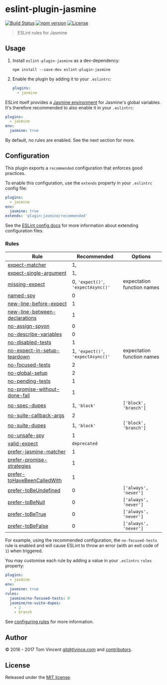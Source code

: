 # eslint-plugin-jasmine

[![Build Status][travis-image]][travis-url]
[![npm version][npm-image]][npm-url]
[![License][license-image]][license-url]

[travis-url]: https://travis-ci.org/tlvince/eslint-plugin-jasmine
[travis-image]: https://img.shields.io/travis/tlvince/eslint-plugin-jasmine.svg
[npm-url]: https://www.npmjs.com/package/eslint-plugin-jasmine
[npm-image]: https://img.shields.io/npm/v/eslint-plugin-jasmine.svg
[license-url]: https://opensource.org/licenses/MIT
[license-image]: https://img.shields.io/npm/l/eslint-plugin-jasmine.svg

> ESLint rules for Jasmine

## Usage

1. Install `eslint-plugin-jasmine` as a dev-dependency:

    ```shell
    npm install --save-dev eslint-plugin-jasmine
    ```

2. Enable the plugin by adding it to your `.eslintrc`:

    ```yaml
    plugins:
      - jasmine
    ```

ESLint itself provides a [Jasmine environment][env] for Jasmine's global
variables. It's therefore recommended to also enable it in your `.eslintrc`:

```yaml
plugins:
  - jasmine
env:
  jasmine: true
```

By default, no rules are enabled. See the next section for more.

[env]: http://eslint.org/docs/user-guide/configuring#specifying-environments

## Configuration

This plugin exports a `recommended` configuration that enforces good practices.

To enable this configuration, use the `extends` property in your `.eslintrc`
config file:

```yaml
plugins:
  - jasmine
env:
  jasmine: true
extends: 'plugin:jasmine/recommended'
```

See the [ESLint config docs][] for more information about extending
configuration files.

[eslint config docs]: http://eslint.org/docs/user-guide/configuring#extending-configuration-files

### Rules

Rule                              | Recommended                        | Options
----                              | -----------                        | -------
[expect-matcher][]                | 1,                                 |
[expect-single-argument][]        | 1,                                 |
[missing-expect][]                | 0, `'expect()'`, `'expectAsync()'` | expectation function names
[named-spy][]                     | 0                                  |
[new-line-before-expect][]        | 1                                  |
[new-line-between-declarations][] | 1                                  |
[no-assign-spyon][]               | 0                                  |
[no-describe-variables][]         | 0                                  |
[no-disabled-tests][]             | 1                                  |
[no-expect-in-setup-teardown][]   | 1, `'expect()'`, `'expectAsync()'` | expectation function names
[no-focused-tests][]              | 2                                  |
[no-global-setup][]               | 2                                  |
[no-pending-tests][]              | 1                                  |
[no-promise-without-done-fail][]  | 1                                  |
[no-spec-dupes][]                 | 1, `'block'`                       | `['block', 'branch']`
[no-suite-callback-args][]        | 2                                  |
[no-suite-dupes][]                | 1, `'block'`                       | `['block', 'branch']`
[no-unsafe-spy][]                 | 1                                  |
[valid-expect][]                  | `deprecated`                       |
[prefer-jasmine-matcher][]        | 1                                  |
[prefer-promise-strategies][]     | 1                                  |
[prefer-toHaveBeenCalledWith][]   | 1                                  |
[prefer-toBeUndefined][]          | 0                                  | `['always', 'never']`
[prefer-toBeNull][]               | 0                                  | `['always', 'never']`
[prefer-toBeTrue][]               | 0                                  | `['always', 'never']`
[prefer-toBeFalse][]              | 0                                  | `['always', 'never']`


For example, using the recommended configuration, the `no-focused-tests` rule
is enabled and will cause ESLint to throw an error (with an exit code of `1`)
when triggered.

You may customise each rule by adding a value in your `.eslintrc` `rules`
property:

```yaml
plugins:
  - jasmine
env:
  jasmine: true
rules:
  jasmine/no-focused-tests: 0
  jasmine/no-suite-dupes:
    - 2
    - branch
```

See [configuring rules][] for more information.

[expect-matcher]: docs/rules/expect-matcher.md
[expect-single-argument]: docs/rules/expect-single-argument.md
[missing-expect]: docs/rules/missing-expect.md
[named-spy]: docs/rules/named-spy.md
[new-line-before-expect]: docs/rules/new-line-before-expect.md
[new-line-between-declarations]: docs/rules/new-line-between-declarations.md
[no-assign-spyon]: docs/rules/no-assign-spyon.md
[no-describe-variables]: docs/rules/no-describe-variables.md
[no-disabled-tests]: docs/rules/no-disabled-tests.md
[no-expect-in-setup-teardown]: docs/rules/no-expect-in-setup-teardown.md
[no-focused-tests]: docs/rules/no-focused-tests.md
[no-global-setup]: docs/rules/no-global-setup.md
[no-pending-tests]: docs/rules/no-pending-tests.md
[no-promise-without-done-fail]: docs/rules/no-promise-without-done-fail.md
[no-spec-dupes]: docs/rules/no-spec-dupes.md
[no-suite-callback-args]: docs/rules/no-suite-callback-args.md
[no-suite-dupes]: docs/rules/no-suite-dupes.md
[no-unsafe-spy]: docs/rules/no-unsafe-spy.md
[valid-expect]: docs/rules/valid-expect.md
[prefer-jasmine-matcher]: docs/rules/prefer-jasmine-matcher.md
[prefer-promise-strategies]: docs/rules/prefer-promise-strategies.md
[prefer-toHaveBeenCalledWith]: docs/rules/prefer-toHaveBeenCalledWith.md
[prefer-toBeUndefined]: docs/rules/prefer-toBeUndefined.md
[prefer-toBeNull]: docs/rules/prefer-toBeNull.md
[prefer-toBeTrue]: docs/rules/prefer-toBeTrue.md
[prefer-toBeFalse]: docs/rules/prefer-toBeFalse.md

[configuring rules]: http://eslint.org/docs/user-guide/configuring#configuring-rules

## Author

© 2016 - 2017 Tom Vincent <git@tlvince.com> and [contributors][].

[contributors]: https://github.com/tlvince/eslint-plugin-jasmine/graphs/contributors

## License

Released under the [MIT license](http://tlvince.mit-license.org).
